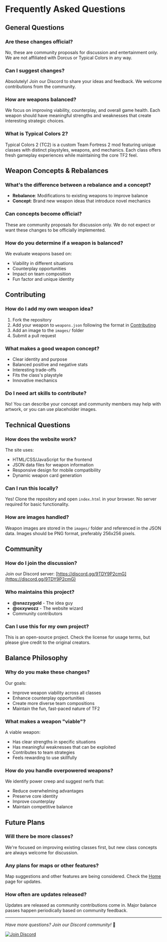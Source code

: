 # Frequently Asked Questions

## General Questions

### Are these changes official?
No, these are community proposals for discussion and entertainment only. We are not affiliated with Dorcus or Typical Colors in any way.

### Can I suggest changes?
Absolutely! Join our Discord to share your ideas and feedback. We welcome contributions from the community.

### How are weapons balanced?
We focus on improving viability, counterplay, and overall game health. Each weapon should have meaningful strengths and weaknesses that create interesting strategic choices.

### What is Typical Colors 2?
Typical Colors 2 (TC2) is a custom Team Fortress 2 mod featuring unique classes with distinct playstyles, weapons, and mechanics. Each class offers fresh gameplay experiences while maintaining the core TF2 feel.

## Weapon Concepts & Rebalances

### What's the difference between a rebalance and a concept?
- **Rebalance**: Modifications to existing weapons to improve balance
- **Concept**: Brand new weapon ideas that introduce novel mechanics

### Can concepts become official?
These are community proposals for discussion only. We do not expect or want these changes to be officially implemented.

### How do you determine if a weapon is balanced?
We evaluate weapons based on:
- Viability in different situations
- Counterplay opportunities
- Impact on team composition
- Fun factor and unique identity

## Contributing

### How do I add my own weapon idea?
1. Fork the repository
2. Add your weapon to `weapons.json` following the format in [Contributing](guides/Contributing)
3. Add an image to the `images/` folder
4. Submit a pull request

### What makes a good weapon concept?
- Clear identity and purpose
- Balanced positive and negative stats
- Interesting trade-offs
- Fits the class's playstyle
- Innovative mechanics

### Do I need art skills to contribute?
No! You can describe your concept and community members may help with artwork, or you can use placeholder images.

## Technical Questions

### How does the website work?
The site uses:
- HTML/CSS/JavaScript for the frontend
- JSON data files for weapon information
- Responsive design for mobile compatibility
- Dynamic weapon card generation

### Can I run this locally?
Yes! Clone the repository and open `index.html` in your browser. No server required for basic functionality.

### How are images handled?
Weapon images are stored in the `images/` folder and referenced in the JSON data. Images should be PNG format, preferably 256x256 pixels.

## Community

### How do I join the discussion?
Join our Discord server: [https://discord.gg/9TDY9P2cmG](https://discord.gg/9TDY9P2cmG)

### Who maintains this project?
- **@snazzygold** - The idea guy
- **@oxxywozz** - The website wizard
- Community contributors

### Can I use this for my own project?
This is an open-source project. Check the license for usage terms, but please give credit to the original creators.

## Balance Philosophy

### Why do you make these changes?
Our goals:
- Improve weapon viability across all classes
- Enhance counterplay opportunities
- Create more diverse team compositions
- Maintain the fun, fast-paced nature of TF2

### What makes a weapon "viable"?
A viable weapon:
- Has clear strengths in specific situations
- Has meaningful weaknesses that can be exploited
- Contributes to team strategies
- Feels rewarding to use skillfully

### How do you handle overpowered weapons?
We identify power creep and suggest nerfs that:
- Reduce overwhelming advantages
- Preserve core identity
- Improve counterplay
- Maintain competitive balance

## Future Plans

### Will there be more classes?
We're focused on improving existing classes first, but new class concepts are always welcome for discussion.

### Any plans for maps or other features?
Map suggestions and other features are being considered. Check the [Home](Home) page for updates.

### How often are updates released?
Updates are released as community contributions come in. Major balance passes happen periodically based on community feedback.

---

*Have more questions? Join our Discord community!* 💬

[![Join Discord](https://img.shields.io/badge/Discord-Join%20Community-7289DA?style=for-the-badge&logo=discord)](https://discord.gg/9TDY9P2cmG)